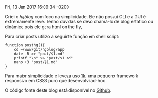 Fri, 13 Jan 2017 16:09:34 -0200

Criei o *hgblog* com foco na simplicidade. Ele não possui CLI e a GUI é extremamente leve. Tenho dúvidas se devo chamá-lo de blog estático ou dinâmico pois ele gera html on the fly,

Para criar posts utilizo a seguinte função em shell script:

```
function posthg(){
    cd ~/www/git/hgblog/app
    date -R >> "post/$1.md"
    printf "\n" >> "post/$1.md"
    nano +3 "post/$1.md"
}
```

Para maior simplicidade e leveza uso [1k](https://github.com/HackerGaucho/1k), uma pequeno framework responsivo em CSS3 puro que desenvolvi ad-hoc.

O código fonte deste blog está disponível no [Github](https://github.com/HackerGaucho/hgblog).
